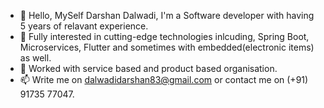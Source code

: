 - 👋 Hello, MySelf Darshan Dalwadi, I'm a Software developer with having 5 years of relavant experience.
- 👀 Fully interested in cutting-edge technologies inlcuding, Spring Boot, Microservices, Flutter and sometimes with embedded(electronic items) as well.
- 🌱 Worked with service based and product based organisation.
- 📫 Write me on dalwadidarshan83@gmail.com or contact me on (+91) 91735 77047.

<!---
idarshandalwadi/idarshandalwadi is a ✨ special ✨ repository because its `README.md` (this file) appears on your GitHub profile.
You can click the Preview link to take a look at your changes.
--->
